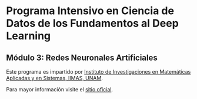 # Programa Intensivo en Ciencia de Datos de los Fundamentos al Deep Learning
## Módulo 3: Redes Neuronales Artificiales 

Este programa es impartido por [Instituto de Investigaciones en Matemáticas Aplicadas y en Sistemas, IIMAS, UNAM](https://www.iimas.unam.mx/).

Para mayor información visite el [sitio oficial](https://www.iimas.unam.mx/educacioncontinua/curso_deep_learning.html).


